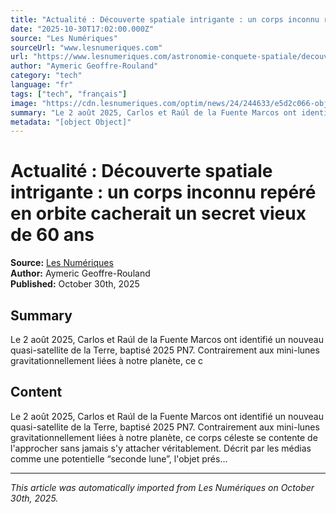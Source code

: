 ```yaml
---
title: "Actualité : Découverte spatiale intrigante : un corps inconnu repéré en orbite cacherait un secret vieux de 60 ans"
date: "2025-10-30T17:02:00.000Z"
source: "Les Numériques"
sourceUrl: "www.lesnumeriques.com"
url: "https://www.lesnumeriques.com/astronomie-conquete-spatiale/decouverte-spatiale-intrigante-un-corps-inconnu-repere-en-orbite-cacherait-un-secret-vieux-de-60-ans-n244633.html"
author: "Aymeric Geoffre-Rouland"
category: "tech"
language: "fr"
tags: ["tech", "français"]
image: "https://cdn.lesnumeriques.com/optim/news/24/244633/e5d2c066-objet-mysterieux-repere-en-orbite-il-pourrait-cacher-un-secret-spatial-vieux-de-60-ans.png"
summary: "Le 2 août 2025, Carlos et Raúl de la Fuente Marcos ont identifié un nouveau quasi-satellite de la Terre, baptisé 2025 PN7. Contrairement aux mini-lunes gravitationnellement liées à notre planète, ce c"
metadata: "[object Object]"
---
```


# Actualité : Découverte spatiale intrigante : un corps inconnu repéré en orbite cacherait un secret vieux de 60 ans

**Source:** [Les Numériques](https://www.lesnumeriques.com/astronomie-conquete-spatiale/decouverte-spatiale-intrigante-un-corps-inconnu-repere-en-orbite-cacherait-un-secret-vieux-de-60-ans-n244633.html)  
**Author:** Aymeric Geoffre-Rouland  
**Published:** October 30th, 2025  

## Summary

Le 2 août 2025, Carlos et Raúl de la Fuente Marcos ont identifié un nouveau quasi-satellite de la Terre, baptisé 2025 PN7. Contrairement aux mini-lunes gravitationnellement liées à notre planète, ce c

## Content

Le 2 août 2025, Carlos et Raúl de la Fuente Marcos ont identifié un nouveau quasi-satellite de la Terre, baptisé 2025 PN7. Contrairement aux mini-lunes gravitationnellement liées à notre planète, ce corps céleste se contente de l'approcher sans jamais s'y attacher véritablement. Décrit par les médias comme une potentielle “seconde lune”, l'objet prés...

---

*This article was automatically imported from Les Numériques on October 30th, 2025.*

